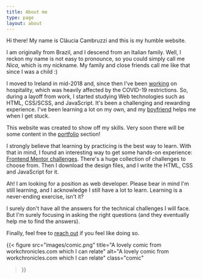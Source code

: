 ```yaml
---
title: About me
type: page
layout: about
---
```


Hi there! My name is Cláucia Cambruzzi and this is my humble website.

I am originally from Brazil, and I descend from an Italian family. Well, I reckon my name is not easy to pronounce, so you could simply call me _Nica_, which is my nickname. My family and close friends call me like that since I was a child :)

I moved to Ireland in mid-2018 and, since then I've been [working][cv] on hospitality, which was heavily affected by the COVID-19 restrictions. So, during a layoff from work, I started studying Web technologies such as HTML, CSS/SCSS, and JavaScript. It's been a challenging and rewarding experience. I've been learning a lot on my own, and my [boyfriend][cassiomolin] helps me when I get stuck.

This website was created to show off my skills. Very soon there will be some content in the [portfolio] section!

I strongly believe that learning by practicing is the best way to learn. With that in mind, I found an interesting way to get some hands-on experience: [Frontend Mentor challenges][frontend-mentor-challenges]. There's a huge collection of challenges to choose from. Then I download the design files, and I write the HTML, CSS and JavaScript for it.

Ah! I am looking for a position as web developer. Please bear in mind I'm still learning, and I acknowledge I still have a lot to learn. Learning is a never-ending exercise, isn't it?

I surely don't have all the answers for the technical challenges I will face. But I'm surely focusing in asking the right questions (and they eventually help me to find the answers).

Finally, feel free to [reach out][contact] if you feel like doing so.

{{<
  figure src="images/comic.png"
  title="A lovely comic from workchronicles.com which I can relate"
  alt="A lovely comic from workchronicles.com which I can relate"
  class="comic"
>}}

[cv]: /cv/
[portfolio]: /portfolio/
[cassiomolin]: https://cassiomolin.com
[frontend-mentor-challenges]: https://www.frontendmentor.io/challenges
[contact]: /contact/